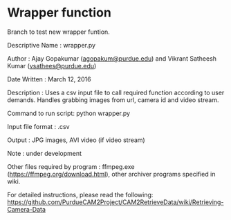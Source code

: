 # Wrapper function

Branch to test new wrapper funtion.


Descriptive Name     : wrapper.py

Author               : Ajay Gopakumar (agopakum@purdue.edu) and Vikrant Satheesh Kumar (vsathees@purdue.edu)		

Date Written         : March 12, 2016

Description          : Uses a csv input file to call required function according to user
                       demands. Handles grabbing images from url, camera id and video stream.
                       
Command to run script: python wrapper.py

Input file format    : .csv

Output               : JPG images, AVI video (if video stream)

Note                 : under development

Other files required by program : ffmpeg.exe (https://ffmpeg.org/download.html), other archiver programs specified in wiki.


For detailed instructions, please read the following: 
https://github.com/PurdueCAM2Project/CAM2RetrieveData/wiki/Retrieving-Camera-Data

